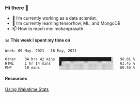 ### Hi there 👋

- 🔭 I’m currently working as a data scientist.
- 🌱 I’m currently learning tensorflow, ML, and MongoDB
- 📫 How to reach me: mohanprasath

📊 **This week I spent my time on**
<!--START_SECTION:waka-->
```text
Week: 09 May, 2021 - 16 May, 2021

Other    34 hrs 42 mins  ████████████████████████░   96.01 % 
HTML     1 hr 14 mins    █░░░░░░░░░░░░░░░░░░░░░░░░   03.45 % 
PHP      10 mins         ░░░░░░░░░░░░░░░░░░░░░░░░░   00.50 % 
```
<!--END_SECTION:waka-->

#### Resources
[Using Wakatime Stats](https://github.com/marketplace/actions/waka-readme)
